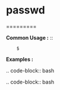 # passwd
=========



**Common Usage :**  ::

		$ 
		

**Examples :**

.. code-block:: bash


.. code-block:: bash